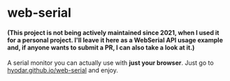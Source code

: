 # web-serial

#### (This project is not being actively maintained since 2021, when I used it for a personal project. I'll leave it here as a WebSerial API usage example and, if anyone wants to submit a PR, I can also take a look at it.)

A serial monitor you can actually use with **just your browser**.
Just go to [hyodar.github.io/web-serial](https://hyodar.github.io/web-serial) and enjoy.
